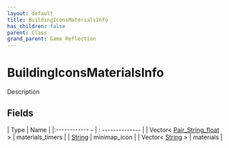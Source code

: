 ```yaml
---
layout: default
title: BuildingIconsMaterialsInfo
has_children: false
parent: Class
grand_parent: Game Reflection
---
```

# BuildingIconsMaterialsInfo
Description 

## Fields
| Type | Name |
|:------------ - | : -------------- |
| Vector< [Pair_String_float](game-reflection/classes/pair__string_float.md) > | materials_timers |
| [String](game-reflection/components/string.md) | minimap_icon |
| Vector< [String](game-reflection/components/string.md) > | materials |

